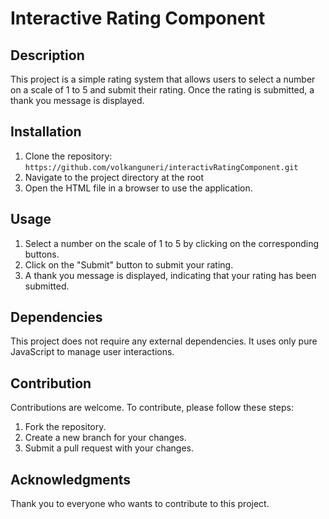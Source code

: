 # Interactive Rating Component

## Description

This project is a simple rating system that allows users to select a number on a scale of 1 to 5 and submit their rating. Once the rating is submitted, a thank you message is displayed.

## Installation

1. Clone the repository: `https://github.com/volkanguneri/interactivRatingComponent.git`
2. Navigate to the project directory at the root
3. Open the HTML file in a browser to use the application.

## Usage

1. Select a number on the scale of 1 to 5 by clicking on the corresponding buttons.
2. Click on the "Submit" button to submit your rating.
3. A thank you message is displayed, indicating that your rating has been submitted.

## Dependencies

This project does not require any external dependencies. It uses only pure JavaScript to manage user interactions.

## Contribution

Contributions are welcome. To contribute, please follow these steps:

1. Fork the repository.
2. Create a new branch for your changes.
3. Submit a pull request with your changes.

## Acknowledgments

Thank you to everyone who wants to contribute to this project.
